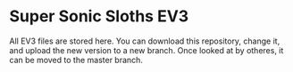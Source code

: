 # Super Sonic Sloths EV3
All EV3 files are stored here. You can download this repository, change it, and upload the new version to a new branch. Once looked at by otheres, it can be moved to the master branch.
